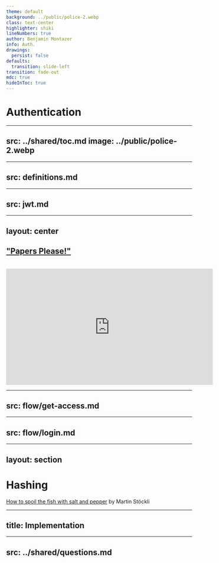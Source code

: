 ```yaml
---
theme: default
background: ../public/police-2.webp
class: text-center
highlighter: shiki
lineNumbers: true
author: Benjamin Montazer
info: Auth.
drawings:
  persist: false
defaults:
  transition: slide-left
transition: fade-out
mdc: true
hideInToc: true
---
```


# Authentication


---
src: ../shared/toc.md
image: ../public/police-2.webp
---


---
src: definitions.md
---


---
src: jwt.md
---


---
layout: center
---

## ["Papers Please!"](https://www.youtube.com/watch?v=8XcyZ-ls9_Y)

<br>

<iframe width="560" height="315" src="https://www.youtube-nocookie.com/embed/8XcyZ-ls9_Y?si=NSqn9a61bJD9nCaA&amp;start=49" title="YouTube video player" frameborder="0" allow="accelerometer; autoplay; clipboard-write; encrypted-media; gyroscope; picture-in-picture; web-share" referrerpolicy="strict-origin-when-cross-origin" allowfullscreen></iframe>


---
src: flow/get-access.md
---


---
src: flow/login.md
---


---
layout: section
---

# Hashing

[How to spoil the fish with salt and pepper](https://www.martinstoeckli.ch/hash/en/index.php) by Martin Stöckli


---
title: Implementation
---

<StackBlitz project="stackblitz-starters-kg57fb" file="index.ts" />


---
src: ../shared/questions.md
---

